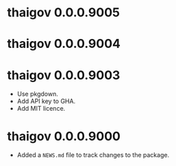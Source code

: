 <!-- NEWS.md is maintained by https://cynkra.github.io/fledge, do not edit -->

# thaigov 0.0.0.9005

# thaigov 0.0.0.9004

# thaigov 0.0.0.9003

- Use pkgdown.
- Add API key to GHA.
- Add MIT licence.



# thaigov 0.0.0.9000

* Added a `NEWS.md` file to track changes to the package.
